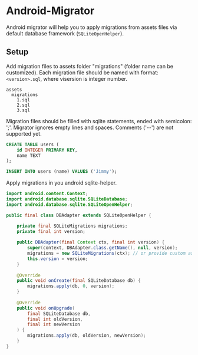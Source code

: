 # Android-Migrator
Android migrator will help you to apply migrations from assets files via default database framework (`SQLiteOpenHelper`).

## Setup
Add migration files to assets folder "migrations" (folder name can be customized). 
Each migration file should be named with format: `<version>.sql`, where visersion is integer number.
```
assets
  migrations
    1.sql
    2.sql
    3.sql
```

Migration files should be filled with sqlite statements, ended with semicolon: ';'. Migrator ignores empty lines and spaces.
Comments ('--') are not supported yet.
```sql
CREATE TABLE users (
    id INTEGER PRIMARY KEY,
    name TEXT
);

INSERT INTO users (name) VALUES ('Jimmy');
```

Apply migrations in you android sqlite-helper.
```java
import android.content.Context;
import android.database.sqlite.SQLiteDatabase;
import android.database.sqlite.SQLiteOpenHelper;

public final class DBAdapter extends SQLiteOpenHelper {

    private final SQLiteMigrations migrations;
    private final int version;
    
    public DBAdapter(final Context ctx, final int version) {
        super(context, DBAdapter.class.getName(), null, version);
        migrations = new SQLiteMigrations(ctx); // or provide custom assets folder as second parameter
        this.version = version;
    }
    
    @Override
    public void onCreate(final SQLiteDatabase db) {
        migrations.apply(db, 0, version);
    }
    
    @Override
    public void onUpgrade(
        final SQLiteDatabase db,
        final int oldVersion,
        final int newVersion
    ) {
        migrations.apply(db, oldVersion, newVersion);
    }
}
```
